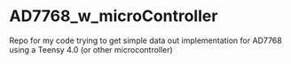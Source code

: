 # AD7768_w_microController
Repo for my code trying to get simple data out implementation for AD7768 using a Teensy 4.0 (or other microcontroller)
